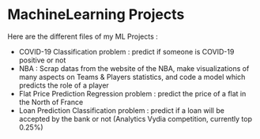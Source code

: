 # MachineLearning Projects
Here are the different files of my ML Projects : 
- COVID-19 Classification problem : predict if someone is COVID-19 positive or not
- NBA : Scrap datas from the website of the NBA, make visualizations of many aspects on Teams & Players statistics, and code a model which predicts the role of a player
- Flat Price Prediction Regression problem : predict the price of a flat in the North of France 
- Loan Prediction Classification problem : predict if a loan will be accepted by the bank or not (Analytics Vydia competition, currently top 0.25%)
